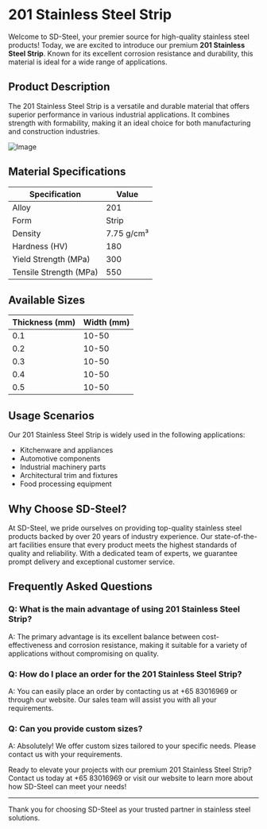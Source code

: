 # 201 Stainless Steel Strip

Welcome to SD-Steel, your premier source for high-quality stainless steel products! Today, we are excited to introduce our premium **201 Stainless Steel Strip**. Known for its excellent corrosion resistance and durability, this material is ideal for a wide range of applications.

## Product Description

The 201 Stainless Steel Strip is a versatile and durable material that offers superior performance in various industrial applications. It combines strength with formability, making it an ideal choice for both manufacturing and construction industries.

![Image](https://github.com/user-attachments/assets/2567258e-e124-4816-932d-1809bd27ef0b)

## Material Specifications

| Specification | Value |
|---------------|-------|
| Alloy         | 201   |
| Form          | Strip |
| Density       | 7.75 g/cm³ |
| Hardness (HV) | 180   |
| Yield Strength (MPa) | 300 |
| Tensile Strength (MPa) | 550 |

## Available Sizes

| Thickness (mm) | Width (mm) |
|----------------|------------|
| 0.1            | 10-50      |
| 0.2            | 10-50      |
| 0.3            | 10-50      |
| 0.4            | 10-50      |
| 0.5            | 10-50      |

## Usage Scenarios

Our 201 Stainless Steel Strip is widely used in the following applications:
- Kitchenware and appliances
- Automotive components
- Industrial machinery parts
- Architectural trim and fixtures
- Food processing equipment

## Why Choose SD-Steel?

At SD-Steel, we pride ourselves on providing top-quality stainless steel products backed by over 20 years of industry experience. Our state-of-the-art facilities ensure that every product meets the highest standards of quality and reliability. With a dedicated team of experts, we guarantee prompt delivery and exceptional customer service.

## Frequently Asked Questions

### Q: What is the main advantage of using 201 Stainless Steel Strip?
A: The primary advantage is its excellent balance between cost-effectiveness and corrosion resistance, making it suitable for a variety of applications without compromising on quality.

### Q: How do I place an order for the 201 Stainless Steel Strip?
A: You can easily place an order by contacting us at +65 83016969 or through our website. Our sales team will assist you with all your requirements.

### Q: Can you provide custom sizes?
A: Absolutely! We offer custom sizes tailored to your specific needs. Please contact us with your requirements.

Ready to elevate your projects with our premium 201 Stainless Steel Strip? Contact us today at +65 83016969 or visit our website to learn more about how SD-Steel can meet your needs!

---

Thank you for choosing SD-Steel as your trusted partner in stainless steel solutions.